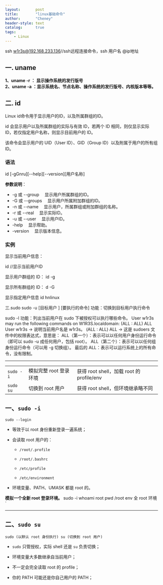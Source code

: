 ```yaml
---
layout:       post
title:        "linux基础命令"
author:       "Cheney"
header-style: text
catalog:      true
tags:
    - Linux
---
```


 ssh w1r3s@192.168.233.136//ssh远程连接命令，ssh 用户名 @ip地址
## 一. uname
**1、uname -r ： 显示操作系统的发行版号**  
**2、uname -a ：显示系统名、节点名称、操作系统的发行版号、内核版本等等。**

## 二. id
Linux id命令用于显示用户的ID，以及所属群组的ID。

id 会显示用户以及所属群组的实际与有效 ID，若两个 ID 相同，则仅显示实际 ID，若仅指定用户名称，则显示目前用户的 ID。

该命令会显示用户的 UID（User ID）、GID（Group ID）以及附属于用户的所有组 ID。
### 语法

id \[-gGnru\]\[--help\]\[--version\]\[用户名称\]

**参数说明**：
- \-g 或 --group 　显示用户所属群组的ID。
- \-G 或 --groups 　显示用户所属附加群组的ID。
- \-n 或 --name 　显示用户，所属群组或附加群组的名称。
- \-r 或 --real 　显示实际ID。
- \-u 或 --user 　显示用户ID。
- \-help 　显示帮助。
- \-version 　显示版本信息。
### 实例

显示当前用户信息：

 id //显示当前用户ID

显示用户群组的 ID：
id -g

显示所有群组的 ID：
d -G

显示指定用户信息
 id hnlinux

三.sudo
sudo -u [目标用户 ]     [要执行的命令]
功能：切换到目标用户执行命令

sudo -l
功能：列出当前用户在 sudo 下被授权可以执行哪些命令。
User w1r3s may run the following commands on W1R3S.localdomain:
    (ALL : ALL) ALL
User w1r3s
→ 说明当前用户名是 w1r3s。
(ALL : ALL) ALL
→ 这是 sudoers 文件中的权限表达式，意思是：
ALL（第一个）：表示可以以任何用户身份运行命令（即可以 sudo -u 成任何用户，包括 root）。
ALL（第二个）：表示可以以任何组身份运行命令（可以用 -g 切换组）。
最后的 ALL：表示可以运行系统上的所有命令，没有限制。

--------------------------------------------------------------------------

|   |   |   |
|---|---|---|
|`sudo -i`|模拟完整 root 登录环境|获得 root shell，加载 root 的 profile/env|
|`sudo su`|切换到 root 用户|获得 root shell，但环境继承略不同|

## 一、`sudo -i` 

`sudo --login`

- 等效于以 root 身份重新登录一遍系统；
    
- 会读取 root 用户的：
    
    - `/root/.profile`
        
    - `/root/.bashrc`
        
    - `/etc/profile`
        
    - `/etc/environment`
        
- 环境变量、PATH、UMASK 都是 root 的。
    
**模拟一个全新 root 登录环境。**
sudo -i 
whoami  root 
pwd     /root 
env     全 root 环境`

---

## 二、`sudo su` 

`sudo (以默认 root 身份执行) su (切换到 root 用户)`

- `sudo` 只管授权，实际 shell 还是 `su` 负责切换；
    
- 环境变量大多数继承自当前用户；
    
- 不一定会完全读取 root 的 profile；
    
- 你的 PATH 可能还是你自己用户的 PATH；
